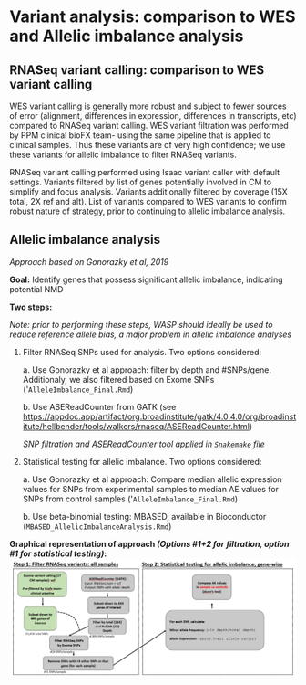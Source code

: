 # Variant analysis: comparison to WES and Allelic imbalance analysis

## RNASeq variant calling: comparison to WES variant calling

WES variant calling is generally more robust and subject to fewer sources of error (alignment, differences in expression, differences in transcripts, etc) compared to RNASeq variant calling. WES variant filtration was performed by PPM clinical bioFX team- using the same pipeline that is applied to clinical samples. Thus these variants are of very high confidence; we use these variants for allelic imbalance to filter RNASeq variants.

RNASeq variant calling performed using Isaac variant caller with default settings. Variants filtered by list of genes potentially involved in CM to simplify and focus analysis. Variants additionally filtered by coverage (15X total, 2X ref and alt). List of variants compared to WES variants to confirm robust nature of strategy, prior to continuing to allelic imbalance analysis.


## Allelic imbalance analysis
*Approach based on Gonorazky et al, 2019*

**Goal:** Identify genes that possess significant allelic imbalance, indicating potential NMD

**Two steps:**

*Note: prior to performing these steps, WASP should ideally be used to reduce reference allele bias, a major problem in allelic imbalance analyses*

1. Filter RNASeq SNPs used for analysis. Two options considered:

    a. Use Gonorazky et al approach: filter by depth and #SNPs/gene. Additionaly, we also filtered based on Exome SNPs ('`AlleleImbalance_Final.Rmd`)
    
    b. Use ASEReadCounter from GATK (see https://appdoc.app/artifact/org.broadinstitute/gatk/4.0.4.0/org/broadinstitute/hellbender/tools/walkers/rnaseq/ASEReadCounter.html)
    
    *SNP filtration and ASEReadCounter tool applied in `Snakemake` file*
    
2. Statistical testing for allelic imbalance. Two options considered:

    a. Use Gonorazky et al approach: Compare median allelic expression values for SNPs from experimental samples to median AE values for SNPs from control samples ('`AlleleImbalance_Final.Rmd`)
    
    b. Use beta-binomial testing: MBASED, available in Bioconductor (`MBASED_AllelicImbalanceAnalysis.Rmd`)

**Graphical representation of approach *(Options #1+2 for filtration, option #1 for statistical testing)*:**
![AI](https://github.com/jenna-labelle/UKy-Cardio-Analsyis-RNASeq-miRNASeq/blob/master/VariantAnalysis/AIApproach.PNG)

